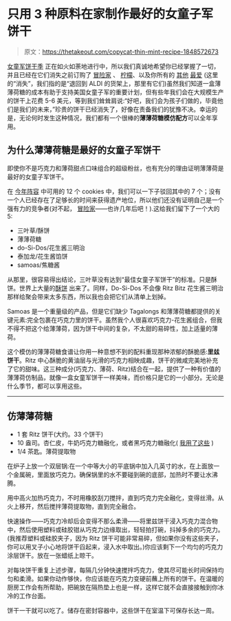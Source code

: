 # 只用 3 种原料在家制作最好的女童子军饼干

> 原文：<https://thetakeout.com/copycat-thin-mint-recipe-1848572673>

[女童军饼干季](https://thetakeout.com/2022-girl-scout-cookie-season-new-flavors-where-to-buy-1848300204) 正在如火如荼地进行中，所以我们真诚地希望你已经掌握了一切，并且已经在它们消失之前订购了 [冒险家](https://thetakeout.com/new-adventurefuls-girl-scout-cookie-review-taste-test-1847500707) 、 [柠檬](https://thetakeout.com/girl-scout-cookie-season-new-packaging-1848495129)、以及你所有的 [其他](https://thetakeout.com/discontinued-girl-scout-cookies-you-want-to-try-1848533739) [最爱](https://thetakeout.com/most-popular-girl-scout-cookies-in-us-by-state-1848360100) (这里的“消失”，我们指的是“退回到 ALDI 的货架上，那里有它们)虽然我们知道一盒薄薄荷糖的成本有助于支持美国女童子军的重要计划，但有些年我们会在大规模生产的饼干上花费 5-6 美元，等到我们耸耸肩说:“好吧，我们会为孩子们做的，毕竟他们是我们的未来，”珍贵的饼干已经消失了，好像在责备我们的犹豫不决。幸运的是，无论何时发生这种情况，我们都有一个很棒的**薄薄荷糖模仿配方**可以全年享用。



## 为什么薄薄荷糖是最好的女童子军饼干

即使你不是巧克力和薄荷甜点口味组合的超级粉丝，也有充分的理由证明薄薄荷是最好的女童子军饼干。

在 [今年阵容](https://www.girlscouts.org/en/cookies/cookie-flavors.html) 中可用的 12 个 cookies 中，我们可以一下子驳回其中的 7 个；没有一个人已经存在了足够长的时间来获得遗产地位，所以他们还没有证明自己是一个强有力的竞争者(对不起， [冒险家](https://thetakeout.com/new-adventurefuls-girl-scout-cookie-review-taste-test-1847500707)——也许几年后吧！).这给我们留下了一个大的 5:

*   三叶草/酥饼
*   薄薄荷糖
*   do-Si-Dos/花生酱三明治
*   泰加龙/花生酱馅饼
*   samoas/焦糖酱

从那里，很容易得出结论，三叶草没有达到“最佳女童子军饼干”的标准。只是酥饼。世界上大量的[酥饼](https://thetakeout.com/walkers-shortbread-copycat-recipe-1845788651) 出来了。同样，Do-Si-Dos 不会像 Ritz Bitz 花生酱三明治那样给聚会带来太多东西，所以我也会把它们从清单上划掉。

Samoas 是一个重量级的产品，但是它们缺少 Tagalongs 和薄薄荷糖都提供的关键元素:完全包裹在巧克力里的饼干。虽然我个人很喜欢巧克力-花生酱组合，但我不得不把这个给薄薄荷，因为饼干中间的复杂，不太甜的易碎性，加上适量的薄荷。

这个模仿的薄薄荷糖食谱让你用一种意想不到的配料重现那种浓郁的酥脆感:**里兹饼干**。Ritz 中心酥脆的黄油层与光滑的巧克力相映成趣，饼干的微咸完美地补充了它的甜味。这三种成分(巧克力、薄荷、Ritz)结合在一起，提供了一种有价值的薄薄荷仿制品，就像一盒女童军饼干一样美味，而价格只是它的一小部分。无论是什么季节，都可以享用这些。

* * *

## 仿薄薄荷糖

*   1 套 Ritz 饼干(大约。33 个饼干)
*   10 盎司。杏仁皮，牛奶巧克力糖融化，或者黑巧克力糖融化( [我用了这些](https://www.target.com/p/ghirardelli-dark-chocolate-melting-wafers-10oz/-/A-14919573) )
*   1/4 茶匙。薄荷提取物

在炉子上放一个双层锅:在一个中等大小的平底锅中加入几英寸的水，在上面放一个金属碗，里面放巧克力。确保锅里的水不要碰到碗的底部，加热时不要让水沸腾。

用中高火加热巧克力，不时用橡胶刮刀搅拌，直到巧克力完全融化，变得丝滑。从火上移开，然后搅拌薄荷提取物，直到完全融合。

快速操作——巧克力冷却后会变得不那么柔滑——将里兹饼干浸入巧克力混合物中，然后使用塑料或硅胶钳从巧克力边缘取出，轻轻拍打碗，抖掉多余的巧克力。(我推荐塑料或硅胶夹子，因为 Ritz 饼干可能非常易碎，但如果你没有这些夹子，你可以用叉子小心地将饼干舀起来，浸入水中取出。)你应该剩下一个均匀的巧克力涂层饼干。放在一张蜡纸上晾干。

对每块饼干重复上述步骤，每隔几分钟快速搅拌巧克力，使其尽可能长时间保持均匀和柔滑。如果你动作够快，你应该能在巧克力变硬前蘸上所有的饼干。在温暖的厨房工作会有所帮助，把碗放在隔热垫上也是一样，这样它就不会直接接触到你冰冷的工作台面。

饼干一干就可以吃了。储存在密封容器中，这些饼干在室温下可保存长达一周。